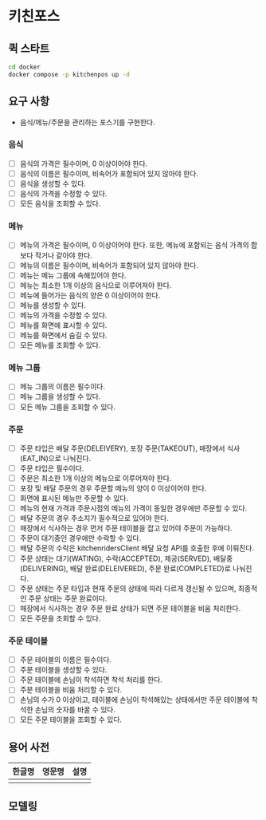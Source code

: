 # 키친포스

## 퀵 스타트

```sh
cd docker
docker compose -p kitchenpos up -d
```

## 요구 사항

- 음식/메뉴/주문을 관리하는 포스기를 구현한다.

### 음식

- [ ] 음식의 가격은 필수이며, 0 이상이어야 한다.
- [ ] 음식의 이름은 필수이며, 비속어가 포함되어 있지 않아야 한다.
- [ ] 음식을 생성할 수 있다.
- [ ] 음식의 가격을 수정할 수 있다.
- [ ] 모든 음식을 조회할 수 있다.

### 메뉴

- [ ] 메뉴의 가격은 필수이며, 0 이상이어야 한다. 또한, 메뉴에 포함되는 음식 가격의 합보다 작거나 같아야 한다.
- [ ] 메뉴의 이름은 필수이며, 비속어가 포함되어 있지 않아야 한다.
- [ ] 메뉴는 메뉴 그룹에 속해있어야 한다.
- [ ] 메뉴는 최소한 1개 이상의 음식으로 이루어져야 한다.
- [ ] 메뉴에 들어가는 음식의 양은 0 이상이어야 한다.
- [ ] 메뉴를 생성할 수 있다.
- [ ] 메뉴의 가격을 수정할 수 있다.
- [ ] 메뉴를 화면에 표시할 수 있다.
- [ ] 메뉴를 화면에서 숨길 수 있다.
- [ ] 모든 메뉴를 조회할 수 있다.

### 메뉴 그룹
- [ ] 메뉴 그룹의 이름은 필수이다.
- [ ] 메뉴 그룹을 생성할 수 있다.
- [ ] 모든 메뉴 그룹을 조회할 수 있다.

### 주문

- [ ] 주문 타입은 배달 주문(DELEIVERY), 포장 주문(TAKEOUT), 매장에서 식사(EAT_IN)으로 나눠진다.
- [ ] 주문 타입은 필수이다.
- [ ] 주문은 최소한 1개 이상의 메뉴으로 이루어져야 한다.
- [ ] 포장 및 배달 주문의 경우 주문할 메뉴의 양이 0 이상이어야 한다.
- [ ] 화면에 표시된 메뉴만 주문할 수 있다.
- [ ] 메뉴의 현재 가격과 주문시점의 메뉴의 가격이 동일한 경우에만 주문할 수 있다.
- [ ] 배달 주문의 경우 주소지가 필수적으로 있어야 한다.
- [ ] 매장에서 식사하는 경우 먼저 주문 테이블을 잡고 있어야 주문이 가능하다.
- [ ] 주문이 대기중인 경우에만 수락할 수 있다.
- [ ] 배달 주문의 수락은 kitchenridersClient 배달 요청 API를 호출한 후에 이뤄진다.
- [ ] 주문 상태는 대기(WATING), 수락(ACCEPTED), 제공(SERVED), 배달중(DELIVERING), 배달 완료(DELEIVERED), 주문 완료(COMPLETED)로 나눠진다.
- [ ] 주문 상태는 주문 타입과 현재 주문의 상태에 따라 다르게 갱신될 수 있으며, 최종적인 주문 상태는 주문 완료이다.
- [ ] 매장에서 식사하는 경우 주문 완료 상태가 되면 주문 테이블을 비움 처리한다.
- [ ] 모든 주문을 조회할 수 있다.

### 주문 테이블

- [ ] 주문 테이블의 이름은 필수이다.
- [ ] 주문 테이블을 생성할 수 있다.
- [ ] 주문 테이블에 손님이 착석하면 착석 처리를 한다.
- [ ] 주문 테이블을 비움 처리할 수 있다.
- [ ] 손님의 수가 0 이상이고, 테이블에 손님이 착석해있는 상태에서만 주문 테이블에 착석한 손님의 숫자를 바꿀 수 있다.
- [ ] 모든 주문 테이블을 조회할 수 있다.

## 용어 사전

| 한글명 | 영문명 | 설명 |
|-----|-----|----|
|     |     |    |

## 모델링
